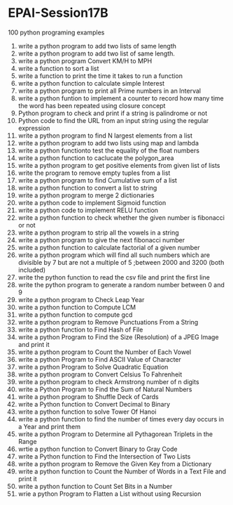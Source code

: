 # EPAI-Session17B
100 python programing examples

1.  write a python program to add two lists of same length
2.  write a python program to add two list of same length.
3. write a python program Convert KM/H to MPH
4.  write a function to sort a list
5.  write a function to print the time it takes to run a function
6.  write a python function to calculate simple Interest
7.  write a python program to print all Prime numbers in an Interval
8.  write a python funtion to implement a counter to record how many time the word has been repeated using closure concept
9.  Python program to check and print if a string is palindrome or not
10. Python code to find the URL from an input string using the regular expression
11. write a python program to find N largest elements from a list
12. write a python program to add two lists using map and lambda
13. write a python functionto test the equality of the float numbers
14. write a python function to caclucate the polygon_area
15. write a python program to get positive elements from given list of lists
16. write the program to remove empty tuples from a list
17. write  a python program to find Cumulative sum of a list
18. write a python function to convert a list to string
19.  write a python program to merge 2 dictionaries
20. write a python code to implement Sigmoid function
21. write a python code to implement RELU function
22. write a python function to check whether the given number is fibonacci or not
23. write a python program to strip all the vowels in a string
24. write a python program to give the next fibonacci number
25. write a python function to calculate factorial of a given number
26. write a python program which will find all such numbers which are divisible by 7 but are not a multiple of 5 ;between 2000 and 3200 (both included)
27. write the python function to read the csv file and print the first line 
28. write the python program to generate a random number between 0 and 9
29. write a python program to Check Leap Year
30. write a python function to Compute LCM
31. write a python function to compute gcd
32. write a python program to Remove Punctuations From a String
33. write a python function to Find Hash of File
34. write a python Program to Find the Size (Resolution) of a  JPEG Image and print it
35. write a python program to Count the Number of Each Vowel
36. write a python Program to Find ASCII Value of Character
37. write a python Program to Solve Quadratic Equation
38. write a python program to Convert Celsius To Fahrenheit
39. write a python program to check Armstrong number of n digits
40. write a Python Program to Find the Sum of Natural Numbers
41. write a python program  to Shuffle Deck of Cards
42. write a Python function to Convert Decimal to Binary
43. write a python function to solve Tower Of Hanoi 
44. write a python function to find the number of times every day occurs in a Year and print them
45. write a python Program to Determine all Pythagorean Triplets in the Range
46. wrtie a python function to Convert Binary to Gray Code
47. write a Python function to Find the Intersection of Two Lists
48. write a python program to Remove the Given Key from a Dictionary
49. write a python function to Count the Number of Words in a Text File and print it
50. write a python function to Count Set Bits in a Number
51. wrie a python  Program to Flatten a List without using Recursion

